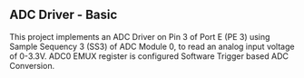 ## ADC Driver - Basic</br>
This project implements an ADC Driver on Pin 3 of Port E (PE 3) using Sample Sequency 3 (SS3) of ADC Module 0, to read an analog input voltage of 0-3.3V. ADC0 EMUX register is configured Software Trigger based ADC Conversion.
